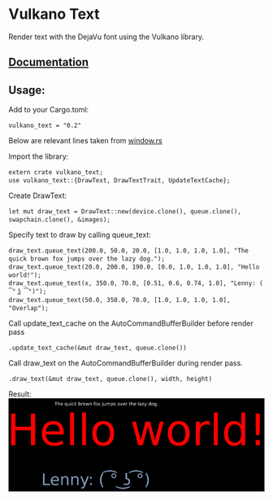 # Vulkano Text

Render text with the DejaVu font using the Vulkano library.

## [Documentation](https://docs.rs/vulkano_text)

## Usage:

Add to your Cargo.toml: 
```
vulkano_text = "0.2"
```

Below are relevant lines taken from [window.rs](examples/window.rs)

Import the library:
```
extern crate vulkano_text;
use vulkano_text::{DrawText, DrawTextTrait, UpdateTextCache};
```

Create DrawText:
```
let mut draw_text = DrawText::new(device.clone(), queue.clone(), swapchain.clone(), &images);
```

Specify text to draw by calling queue_text:
```
draw_text.queue_text(200.0, 50.0, 20.0, [1.0, 1.0, 1.0, 1.0], "The quick brown fox jumps over the lazy dog.");
draw_text.queue_text(20.0, 200.0, 190.0, [0.0, 1.0, 1.0, 1.0], "Hello world!");
draw_text.queue_text(x, 350.0, 70.0, [0.51, 0.6, 0.74, 1.0], "Lenny: ( ͡° ͜ʖ ͡°)");
draw_text.queue_text(50.0, 350.0, 70.0, [1.0, 1.0, 1.0, 1.0], "Overlap");
```

Call update_text_cache on the AutoCommandBufferBuilder before render pass
```
.update_text_cache(&mut draw_text, queue.clone())
```

Call draw_text on the AutoCommandBufferBuilder during render pass.
```
.draw_text(&mut draw_text, queue.clone(), width, height)
```

Result:
![Result:](screenshot.png)
